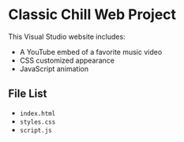 # Classic Chill Web Project

This Visual Studio website includes:

- A YouTube embed of a favorite music video
- CSS customized appearance
- JavaScript animation

## File List

- `index.html`
- `styles.css`
- `script.js`

